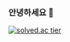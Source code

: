 ### 안녕하세요 👋

[![solved.ac tier](http://mazassumnida.wtf/api/generate_badge?boj=lostchild)](https://solved.ac/lostchild)
   

<!--
**GLLSLP/GLLSLP** is a ✨ _special_ ✨ repository because its `README.md` (this file) appears on your GitHub profile.

Here are some ideas to get you started:

- 🔭 I’m currently working on ...
- 🌱 I’m currently learning ...
- 👯 I’m looking to collaborate on ...
- 🤔 I’m looking for help with ...
- 💬 Ask me about ...
- 📫 How to reach me: ...
- 😄 Pronouns: ...
- ⚡ Fun fact: ...
-->

